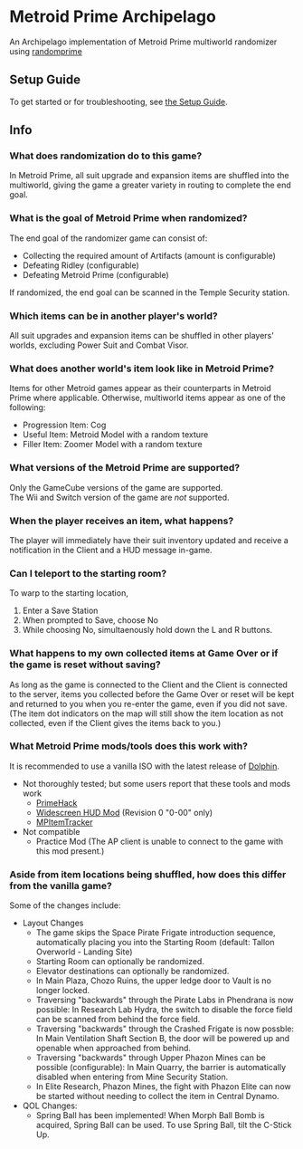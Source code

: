 # Metroid Prime Archipelago

An Archipelago implementation of Metroid Prime multiworld randomizer using [randomprime](https://github.com/randovania/randomprime/)

## Setup Guide

To get started or for troubleshooting, see [the Setup Guide](./docs/setup_en.md).

## Info
### What does randomization do to this game?

In Metroid Prime, all suit upgrade and expansion items are shuffled into the multiworld, giving the game a greater variety in routing to complete the end goal.

### What is the goal of Metroid Prime when randomized?

The end goal of the randomizer game can consist of:

- Collecting the required amount of Artifacts (amount is configurable)
- Defeating Ridley (configurable)
- Defeating Metroid Prime (configurable)

If randomized, the end goal can be scanned in the Temple Security station.

### Which items can be in another player's world?

All suit upgrades and expansion items can be shuffled in other players' worlds, excluding Power Suit and Combat Visor.

### What does another world's item look like in Metroid Prime?

Items for other Metroid games appear as their counterparts in Metroid Prime where applicable. Otherwise, multiworld
items appear as one of the following:

- Progression Item: Cog
- Useful Item: Metroid Model with a random texture
- Filler Item: Zoomer Model with a random texture

### What versions of the Metroid Prime are supported?

Only the GameCube versions of the game are supported.  
The Wii and Switch version of the game are _not_ supported.  

### When the player receives an item, what happens?

The player will immediately have their suit inventory updated and receive a notification in the Client and a HUD message in-game.

### Can I teleport to the starting room?

To warp to the starting location,

1. Enter a Save Station
2. When prompted to Save, choose No
3. While choosing No, simultaenously hold down the L and R buttons.

### What happens to my own collected items at Game Over or if the game is reset without saving?
As long as the game is connected to the Client and the Client is connected to the server, items you collected before the Game Over or reset will be kept and returned to you when you re-enter the game, even if you did not save.  
(The item dot indicators on the map will still show the item location as not collected, even if the Client gives the items back to you.)

### What Metroid Prime mods/tools does this work with?

It is recommended to use a vanilla ISO with the latest release of [Dolphin](https://dolphin-emu.org/download/#).

- Not thoroughly tested; but some users report that these tools and mods work
  - [PrimeHack](https://forums.dolphin-emu.org/Thread-fork-primehack-fps-controls-and-more-for-metroid-prime)
  - [Widescreen HUD Mod](<https://wiki.dolphin-emu.org/index.php?title=Metroid_Prime_(GC)#16:9_HUD_Mod>) (Revision 0 "0-00" only)
  - [MPItemTracker](https://github.com/UltiNaruto/MPItemTracker)
- Not compatible
  - Practice Mod (The AP client is unable to connect to the game with this mod present.)

### Aside from item locations being shuffled, how does this differ from the vanilla game?

Some of the changes include:

- Layout Changes
  - The game skips the Space Pirate Frigate introduction sequence, automatically placing you into the Starting Room (default: Tallon Overworld - Landing Site)
  - Starting Room can optionally be randomized.
  - Elevator destinations can optionally be randomized.
  - In Main Plaza, Chozo Ruins, the upper ledge door to Vault is no longer locked.
  - Traversing "backwards" through the Pirate Labs in Phendrana is now possible:
    In Research Lab Hydra, the switch to disable the force field can be scanned from behind the force field.
  - Traversing "backwards" through the Crashed Frigate is now possble:
    In Main Ventilation Shaft Section B, the door will be powered up and openable when approached from behind.
  - Traversing "backwards" through Upper Phazon Mines can be possible (configurable):
    In Main Quarry, the barrier is automatically disabled when entering from Mine Security Station.
  - In Elite Research, Phazon Mines, the fight with Phazon Elite can now be started without needing to collect the item in Central Dynamo.
- QOL Changes:
  - Spring Ball has been implemented! When Morph Ball Bomb is acquired, Spring Ball can be used. To use Spring Ball, tilt the C-Stick Up.
